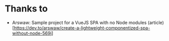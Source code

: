 


# Thanks to

- Arswaw: Sample project for a VueJS SPA with no Node modules (article)[https://dev.to/arswaw/create-a-lightweight-componentized-spa-without-node-569j]
